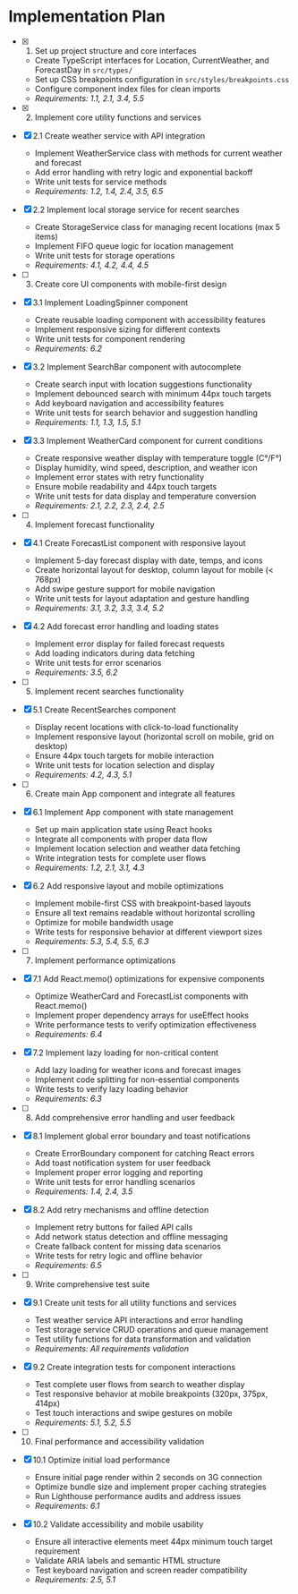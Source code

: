 # Implementation Plan

- [x] 1. Set up project structure and core interfaces
  - Create TypeScript interfaces for Location, CurrentWeather, and ForecastDay in `src/types/`
  - Set up CSS breakpoints configuration in `src/styles/breakpoints.css`
  - Configure component index files for clean imports
  - _Requirements: 1.1, 2.1, 3.4, 5.5_

- [x] 2. Implement core utility functions and services
- [x] 2.1 Create weather service with API integration
  - Implement WeatherService class with methods for current weather and forecast
  - Add error handling with retry logic and exponential backoff
  - Write unit tests for service methods
  - _Requirements: 1.2, 1.4, 2.4, 3.5, 6.5_

- [x] 2.2 Implement local storage service for recent searches
  - Create StorageService class for managing recent locations (max 5 items)
  - Implement FIFO queue logic for location management
  - Write unit tests for storage operations
  - _Requirements: 4.1, 4.2, 4.4, 4.5_

- [ ] 3. Create core UI components with mobile-first design
- [x] 3.1 Implement LoadingSpinner component
  - Create reusable loading component with accessibility features
  - Implement responsive sizing for different contexts
  - Write unit tests for component rendering
  - _Requirements: 6.2_

- [x] 3.2 Implement SearchBar component with autocomplete
  - Create search input with location suggestions functionality
  - Implement debounced search with minimum 44px touch targets
  - Add keyboard navigation and accessibility features
  - Write unit tests for search behavior and suggestion handling
  - _Requirements: 1.1, 1.3, 1.5, 5.1_

- [x] 3.3 Implement WeatherCard component for current conditions
  - Create responsive weather display with temperature toggle (C°/F°)
  - Display humidity, wind speed, description, and weather icon
  - Implement error states with retry functionality
  - Ensure mobile readability and 44px touch targets
  - Write unit tests for data display and temperature conversion
  - _Requirements: 2.1, 2.2, 2.3, 2.4, 2.5_

- [ ] 4. Implement forecast functionality
- [x] 4.1 Create ForecastList component with responsive layout
  - Implement 5-day forecast display with date, temps, and icons
  - Create horizontal layout for desktop, column layout for mobile (< 768px)
  - Add swipe gesture support for mobile navigation
  - Write unit tests for layout adaptation and gesture handling
  - _Requirements: 3.1, 3.2, 3.3, 3.4, 5.2_

- [x] 4.2 Add forecast error handling and loading states
  - Implement error display for failed forecast requests
  - Add loading indicators during data fetching
  - Write unit tests for error scenarios
  - _Requirements: 3.5, 6.2_

- [ ] 5. Implement recent searches functionality
- [x] 5.1 Create RecentSearches component
  - Display recent locations with click-to-load functionality
  - Implement responsive layout (horizontal scroll on mobile, grid on desktop)
  - Ensure 44px touch targets for mobile interaction
  - Write unit tests for location selection and display
  - _Requirements: 4.2, 4.3, 5.1_

- [ ] 6. Create main App component and integrate all features
- [x] 6.1 Implement App component with state management
  - Set up main application state using React hooks
  - Integrate all components with proper data flow
  - Implement location selection and weather data fetching
  - Write integration tests for complete user flows
  - _Requirements: 1.2, 2.1, 3.1, 4.3_

- [x] 6.2 Add responsive layout and mobile optimizations
  - Implement mobile-first CSS with breakpoint-based layouts
  - Ensure all text remains readable without horizontal scrolling
  - Optimize for mobile bandwidth usage
  - Write tests for responsive behavior at different viewport sizes
  - _Requirements: 5.3, 5.4, 5.5, 6.3_

- [ ] 7. Implement performance optimizations
- [x] 7.1 Add React.memo() optimizations for expensive components
  - Optimize WeatherCard and ForecastList components with React.memo()
  - Implement proper dependency arrays for useEffect hooks
  - Write performance tests to verify optimization effectiveness
  - _Requirements: 6.4_

- [x] 7.2 Implement lazy loading for non-critical content
  - Add lazy loading for weather icons and forecast images
  - Implement code splitting for non-essential components
  - Write tests to verify lazy loading behavior
  - _Requirements: 6.3_

- [ ] 8. Add comprehensive error handling and user feedback
- [x] 8.1 Implement global error boundary and toast notifications
  - Create ErrorBoundary component for catching React errors
  - Add toast notification system for user feedback
  - Implement proper error logging and reporting
  - Write unit tests for error handling scenarios
  - _Requirements: 1.4, 2.4, 3.5_

- [x] 8.2 Add retry mechanisms and offline detection
  - Implement retry buttons for failed API calls
  - Add network status detection and offline messaging
  - Create fallback content for missing data scenarios
  - Write tests for retry logic and offline behavior
  - _Requirements: 6.5_

- [ ] 9. Write comprehensive test suite
- [x] 9.1 Create unit tests for all utility functions and services
  - Test weather service API interactions and error handling
  - Test storage service CRUD operations and queue management
  - Test utility functions for data transformation and validation
  - _Requirements: All requirements validation_

- [x] 9.2 Create integration tests for component interactions
  - Test complete user flows from search to weather display
  - Test responsive behavior at mobile breakpoints (320px, 375px, 414px)
  - Test touch interactions and swipe gestures on mobile
  - _Requirements: 5.1, 5.2, 5.5_

- [ ] 10. Final performance and accessibility validation
- [x] 10.1 Optimize initial load performance
  - Ensure initial page render within 2 seconds on 3G connection
  - Optimize bundle size and implement proper caching strategies
  - Run Lighthouse performance audits and address issues
  - _Requirements: 6.1_

- [x] 10.2 Validate accessibility and mobile usability
  - Ensure all interactive elements meet 44px minimum touch target requirement
  - Validate ARIA labels and semantic HTML structure
  - Test keyboard navigation and screen reader compatibility
  - _Requirements: 2.5, 5.1_